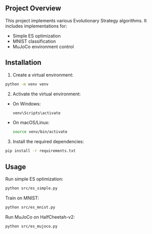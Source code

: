 ## Project Overview
This project implements various Evolutionary Strategy algorithms. It includes implementations for:

- Simple ES optimization  
- MNIST classification 
- MuJoCo environment control
## Installation
1. Create a virtual environment:
  ```sh
  python -m venv venv
  ```
2. Activate the virtual environment:
  - On Windows:
    ```sh
    venv\Scripts\activate
    ```
  - On macOS/Linux:
    ```sh
    source venv/bin/activate
    ```
3. Install the required dependencies:
  ```sh
  pip install -r requirements.txt
  ```

## Usage
Run simple ES optimization:
  ```sh
  python src/es_simple.py
  ```
Train on MNIST:
  ```sh
  python src/es_mnist.py
  ```
Run MuJoCo on HalfCheetah-v2:
  ```sh
  python src/es_mujoco.py
  ```
